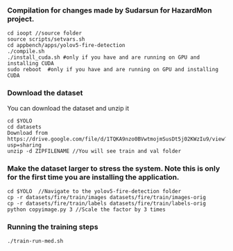 ### Compilation for changes made by Sudarsun for HazardMon project.
```
cd ioopt //source folder
source scripts/setvars.sh
cd appbench/apps/yolov5-fire-detection
./compile.sh
./install_cuda.sh #only if you have and are running on GPU and installing CUDA
sudo reboot  #only if you have and are running on GPU and installing CUDA
```

### Download the dataset
You can download the dataset and unzip it
```
cd $YOLO
cd datasets
Download from  https://drive.google.com/file/d/1TQKA9nzo0BVwtmojmSusDt5j02KWzIu9/view?usp=sharing
unzip -d ZIPFILENAME //You will see train and val folder
```

### Make the dataset larger to stress the system. Note this is only for the first time you are installing the application.
```
cd $YOLO  //Navigate to the yolov5-fire-detection folder
cp -r datasets/fire/train/images datasets/fire/train/images-orig
cp -r datasets/fire/train/labels datasets/fire/train/labels-orig
python copyimage.py 3 //Scale the factor by 3 times
```


### Running the training steps
```
./train-run-med.sh
```
